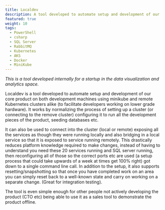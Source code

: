 ```yaml
---
title: Localdev
description: A tool developed to automate setup and development of our core product on both development machines using minikube and remote Kubernetes clusters alike 
featured: true
weight: 10
tags:
  - PowerShell
  - csharp
  - SQL Server
  - RabbitMQ
  - Kubernetes
  - AKS
  - Docker
  - MiniKube
---
```


_This is a tool developed internally for a startup in the data visualization and analytics space._

Localdev is a tool developed to automate setup and development of our core product on both development machines using
minikube and remote Kubernetes clusters alike (to facilitate developers working on lower grade hardware). It works by
normalizing the process of setting up a cluster (or connecting to the remove cluster) configuring it to run all the
development pieces of the product, seeding databases etc.

It can also be used to connect into the cluster (local or remote) exposing all the services as though they were running
locally and also bridging in a local service so that it is exposed to service running remotely. This drastically reduces
platform knowledge required to make changes, instead of having to understand you need these 20 services running and SQL
server running, then reconfiguring all of those so the correct ports etc are used (a setup process that could take upwards
of a week at times get 100% right) got down to a single command line call. In addition to the setup, it also supports
resetting/snapshotting so that once you have completed work on an area you can simply reset back to a well-known state
and carry on working on a separate change. (Great for integration testing).

The tool is even simple enough for other people not actively developing the product (CTO etc) being able to use it as a
sales tool to demonstrate the product offline.
